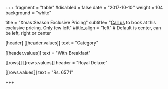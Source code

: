 +++
fragment = "table"
#disabled = false
date = "2017-10-10"
weight = 104
background = "white"

title = "Xmas Season Exclusive Pricing"
subtitle= "[Call us](tel:7016528702) to book at this exclusive pricing. Only few left"
#title_align = "left" # Default is center, can be left, right or center

[header]
  [[header.values]]
    text = "Category"



  [[header.values]]
    text = "With Breakfast"

 

[[rows]]
  [[rows.values]]
    header = "Royal Deluxe"


  [[rows.values]]
    text = "Rs. 6571"

 


+++
